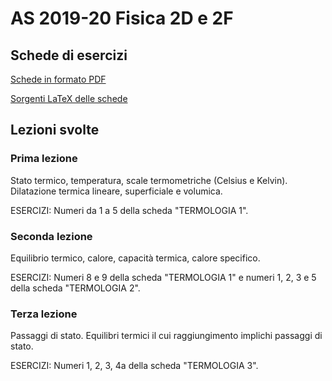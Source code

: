 # AS 2019-20 Fisica 2D e 2F
## Schede di esercizi

[Schede in formato PDF](SchedeFisica-AS2021.pdf)

[Sorgenti LaTeX delle schede](https://github.com/fiorellino/corsi-recupero-schede)

## Lezioni svolte

### Prima lezione
Stato termico, temperatura, scale termometriche (Celsius e Kelvin). Dilatazione termica lineare, superficiale e volumica.

ESERCIZI: Numeri da 1 a 5 della scheda "TERMOLOGIA 1".

### Seconda lezione
Equilibrio termico, calore, capacità termica, calore specifico. 

ESERCIZI: Numeri 8 e 9 della scheda "TERMOLOGIA 1" e numeri 1, 2, 3 e 5 della scheda "TERMOLOGIA 2".

### Terza lezione
Passaggi di stato. Equilibri termici il cui raggiungimento implichi passaggi di stato. 

ESERCIZI: Numeri 1, 2, 3, 4a della scheda "TERMOLOGIA 3".
